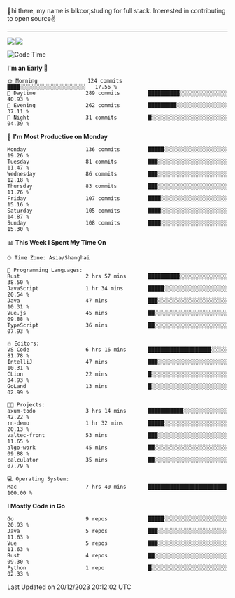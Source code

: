 👋hi there, my name is blkcor,studing for full stack.
Interested in contributing to open source✌️

<hr/>

![](https://github-readme-stats.vercel.app/api?username=blkcor)
<a href="https://github.com/blkcor/github-readme-stats">
    <img align="left" src="https://github-readme-stats.vercel.app/api/top-langs/?username=blkcor&hide=jupyter%20notebook,shaderlab,tex,c%23&langs_count=9" />
</a>


<!--START_SECTION:waka-->
![Code Time](http://img.shields.io/badge/Code%20Time-809%20hrs%2030%20mins-blue)

**I'm an Early 🐤** 

```text
🌞 Morning                124 commits         ████░░░░░░░░░░░░░░░░░░░░░   17.56 % 
🌆 Daytime                289 commits         ██████████░░░░░░░░░░░░░░░   40.93 % 
🌃 Evening                262 commits         █████████░░░░░░░░░░░░░░░░   37.11 % 
🌙 Night                  31 commits          █░░░░░░░░░░░░░░░░░░░░░░░░   04.39 % 
```
📅 **I'm Most Productive on Monday** 

```text
Monday                   136 commits         █████░░░░░░░░░░░░░░░░░░░░   19.26 % 
Tuesday                  81 commits          ███░░░░░░░░░░░░░░░░░░░░░░   11.47 % 
Wednesday                86 commits          ███░░░░░░░░░░░░░░░░░░░░░░   12.18 % 
Thursday                 83 commits          ███░░░░░░░░░░░░░░░░░░░░░░   11.76 % 
Friday                   107 commits         ████░░░░░░░░░░░░░░░░░░░░░   15.16 % 
Saturday                 105 commits         ████░░░░░░░░░░░░░░░░░░░░░   14.87 % 
Sunday                   108 commits         ████░░░░░░░░░░░░░░░░░░░░░   15.30 % 
```


📊 **This Week I Spent My Time On** 

```text
🕑︎ Time Zone: Asia/Shanghai

💬 Programming Languages: 
Rust                     2 hrs 57 mins       ██████████░░░░░░░░░░░░░░░   38.50 % 
JavaScript               1 hr 34 mins        █████░░░░░░░░░░░░░░░░░░░░   20.54 % 
Java                     47 mins             ███░░░░░░░░░░░░░░░░░░░░░░   10.31 % 
Vue.js                   45 mins             ██░░░░░░░░░░░░░░░░░░░░░░░   09.88 % 
TypeScript               36 mins             ██░░░░░░░░░░░░░░░░░░░░░░░   07.93 % 

🔥 Editors: 
VS Code                  6 hrs 16 mins       ████████████████████░░░░░   81.78 % 
IntelliJ                 47 mins             ███░░░░░░░░░░░░░░░░░░░░░░   10.31 % 
CLion                    22 mins             █░░░░░░░░░░░░░░░░░░░░░░░░   04.93 % 
GoLand                   13 mins             █░░░░░░░░░░░░░░░░░░░░░░░░   02.99 % 

🐱‍💻 Projects: 
axum-todo                3 hrs 14 mins       ███████████░░░░░░░░░░░░░░   42.22 % 
rn-demo                  1 hr 32 mins        █████░░░░░░░░░░░░░░░░░░░░   20.13 % 
valtec-front             53 mins             ███░░░░░░░░░░░░░░░░░░░░░░   11.65 % 
algo-work                45 mins             ██░░░░░░░░░░░░░░░░░░░░░░░   09.88 % 
calculator               35 mins             ██░░░░░░░░░░░░░░░░░░░░░░░   07.79 % 

💻 Operating System: 
Mac                      7 hrs 40 mins       █████████████████████████   100.00 % 
```

**I Mostly Code in Go** 

```text
Go                       9 repos             █████░░░░░░░░░░░░░░░░░░░░   20.93 % 
Java                     5 repos             ███░░░░░░░░░░░░░░░░░░░░░░   11.63 % 
Vue                      5 repos             ███░░░░░░░░░░░░░░░░░░░░░░   11.63 % 
Rust                     4 repos             ██░░░░░░░░░░░░░░░░░░░░░░░   09.30 % 
Python                   1 repo              █░░░░░░░░░░░░░░░░░░░░░░░░   02.33 % 
```




 Last Updated on 20/12/2023 20:12:02 UTC
<!--END_SECTION:waka-->


